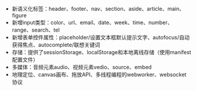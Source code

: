 - 新语义化标签：header、footer、nav、section、aside、article、main、figure
- 新增input类型：color、url、email、date、week、time、number、range、search、tel
- 新增表单控件属性：placeholder/设置文本框默认提示文字、autofocus/自动获得焦点、autocomplete/联想关键词
- 存储：提供了sessionStorage、localStorage和本地离线存储（使用manifest配置文件）
- 多媒体：音频元素audio、视频元素vedio、source、embed
- 地理定位、canvas画布、拖放API、多线程编程的webworker、websocket协议